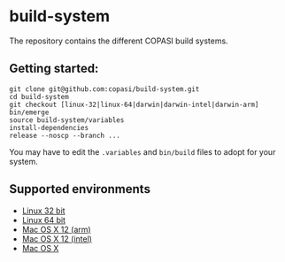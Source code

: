 # build-system
The repository contains the different COPASI build systems.

## Getting started:
```
git clone git@github.com:copasi/build-system.git
cd build-system
git checkout [linux-32|linux-64|darwin|darwin-intel|darwin-arm]
bin/emerge
source build-system/variables
install-dependencies
release --noscp --branch ...
```
You may have to edit the `.variables` and `bin/build` files to adopt for your system.

## Supported environments
* [Linux 32 bit](https://github.com/copasi/build-system/tree/linux-32) 
* [Linux 64 bit](https://github.com/copasi/build-system/tree/linux-64) 
* [Mac OS X 12 (arm)](https://github.com/copasi/build-system/tree/darwin-arm)
* [Mac OS X 12 (intel)](https://github.com/copasi/build-system/tree/darwin-intel)
* [Mac OS X](https://github.com/copasi/build-system/tree/darwin)
